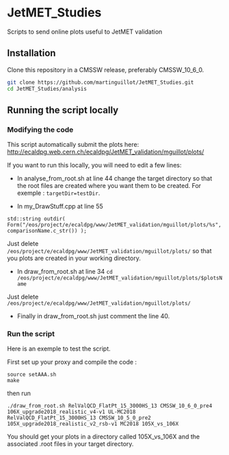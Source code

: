 # JetMET_Studies
Scripts to send online plots useful to JetMET validation

## Installation
Clone this repository in a CMSSW release, preferably CMSSW_10_6_0.
```bash
git clone https://github.com/martinguillot/JetMET_Studies.git
cd JetMET_Studies/analysis
```
## Running the script locally
### Modifying the code
This script automatically submit the plots here: http://ecaldpg.web.cern.ch/ecaldpg/JetMET_validation/mguillot/plots/

If you want to run this locally, you will need to edit a few lines:

+ In analyse_from_root.sh at line 44 change the target directory so that the root files are created where you want them to be created. For exemple : ```targetDir=testDir```. 

+ In my_DrawStuff.cpp at line 55
```
std::string outdir( Form("/eos/project/e/ecaldpg/www/JetMET_validation/mguillot/plots/%s", comparisonName.c_str()) );
```
Just delete ```/eos/project/e/ecaldpg/www/JetMET_validation/mguillot/plots/``` so that you plots are created in your working directory.

+ In draw_from_root.sh at line 34
```cd /eos/project/e/ecaldpg/www/JetMET_validation/mguillot/plots/$plotsName```

Just delete ```/eos/project/e/ecaldpg/www/JetMET_validation/mguillot/plots/``` 
+ Finally in draw_from_root.sh just comment the line 40.

### Run the script
Here is an exemple to test the script.

First set up your proxy and compile the code :
```
source setAAA.sh
make
```
then run 
```
./draw_from_root.sh RelValQCD_FlatPt_15_3000HS_13 CMSSW_10_6_0_pre4 106X_upgrade2018_realistic_v4-v1 UL-MC2018 RelValQCD_FlatPt_15_3000HS_13 CMSSW_10_5_0_pre2 105X_upgrade2018_realistic_v2_rsb-v1 MC2018 105X_vs_106X
```

You should get your plots in a directory called 105X_vs_106X and the associated .root files in your target directory.
